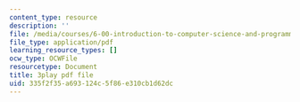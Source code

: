 ```yaml
---
content_type: resource
description: ''
file: /media/courses/6-00-introduction-to-computer-science-and-programming-fall-2008/335f2f35a693124c5f86e310cb1d62dc_hVHqs38fPe8.pdf
file_type: application/pdf
learning_resource_types: []
ocw_type: OCWFile
resourcetype: Document
title: 3play pdf file
uid: 335f2f35-a693-124c-5f86-e310cb1d62dc
---
```

